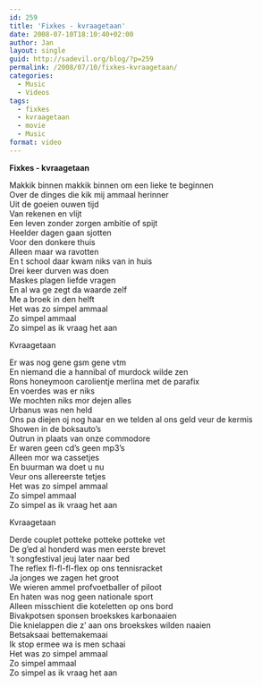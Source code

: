 ```yaml
---
id: 259
title: 'Fixkes - kvraagetaan'
date: 2008-07-10T18:10:40+02:00
author: Jan
layout: single
guid: http://sadevil.org/blog/?p=259
permalink: /2008/07/10/fixkes-kvraagetaan/
categories:
  - Music
  - Videos
tags:
  - fixkes
  - kvraagetaan
  - movie
  - Music
format: video
---
```

**Fixkes - kvraagetaan**

Makkik binnen makkik binnen om een lieke te beginnen  
Over de dinges die kik mij ammaal herinner  
Uit de goeien ouwen tijd  
Van rekenen en vlijt  
Een leven zonder zorgen ambitie of spijt  
Heelder dagen gaan sjotten  
Voor den donkere thuis  
Alleen maar wa ravotten  
En t school daar kwam niks van in huis  
Drei keer durven was doen  
Maskes plagen liefde vragen  
En al wa ge zegt da waarde zelf  
Me a broek in den helft  
Het was zo simpel ammaal  
Zo simpel ammaal  
Zo simpel as ik vraag het aan 

Kvraagetaan 

Er was nog gene gsm gene vtm  
En niemand die a hannibal of murdock wilde zen  
Rons honeymoon carolientje merlina met de parafix  
En voerdes was er niks  
We mochten niks mor dejen alles  
Urbanus was nen held  
Ons pa diejen oj nog haar en we telden al ons geld veur de kermis  
Showen in de boksauto’s  
Outrun in plaats van onze commodore  
Er waren geen cd’s geen mp3’s  
Alleen mor wa cassetjes  
En buurman wa doet u nu  
Veur ons allereerste tetjes  
Het was zo simpel ammaal  
Zo simpel ammaal  
Zo simpel as ik vraag het aan 

Kvraagetaan 

Derde couplet potteke potteke potteke vet  
De g’ed al honderd was men eerste brevet  
’t songfestival jeuj later naar bed  
The reflex fl-fl-fl-flex op ons tennisracket  
Ja jonges we zagen het groot  
We wieren ammel profvoetballer of piloot  
En haten was nog geen nationale sport  
Alleen misschient die koteletten op ons bord  
Bivakpotsen sponsen broekskes karbonaaien  
Die knielappen die z’ aan ons broekskes wilden naaien  
Betsaksaai bettemakemaai  
Ik stop ermee wa is men schaai  
Het was zo simpel ammaal  
Zo simpel ammaal  
Zo simpel as ik vraag het aan